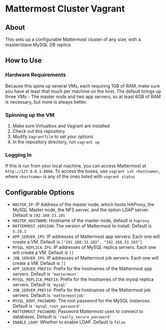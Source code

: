 # Mattermost Cluster Vagrant

## About

This sets up a configurable Mattermost cluster of any size, with a master/slave MySQL DB replica

## How to Use

### Hardware Requirements

Because this spins up several VMs, each requiring 1GB of RAM, make sure you have at least that much per machine on the host. The default brings up three VMs - The master node and two app servers, so at least 6GB of RAM is necessary, but more is always better.

### Spinning up the VM

1. Make sure Virtualbox and Vagrant are installed
2. Check out this repository
3. Modify `Vagrantfile` to set your options
3. In the repository directory, run `vagrant up`

### Logging In

If this is run from your local machine, you can access Mattermost at `http://127.0.0.1:8080`. To access the boxes, use `vagrant ssh <hostname>`, where `<hostname>` is any of the ones listed with `vagrant status`

## Configurable Options

 - `MASTER_IP`: IP Address of the master node, which hosts HAProxy, the MySQL Master node, the NFS server, and the option LDAP server. Default is `192.168.33.101`
 - `MASTER_HOSTNAME`: Hostname of the master node, default is `haproxy`
 - `MATTERMOST_VERSION`: The version of Mattermost to install. Default is `5.19.1`
 - `APP_SERVER_IPS`: IP addresses of Mattermost app servers. Each one will create a VM. Default is `["192.168.33.102", "192.168.33.103"]`
 - `MYSQL_REPLICA_IPS`: IP addresses of MySQL replica servers. Each one will create a VM. Default is `[]`
 - `JOB_SERVER_IPS`: IP addresses of Mattermost job servers. Each one will create a VM. Default is `[]`
 - `APP_SERVER_PREFIX`: Prefix for the hostnames of the Mattermost app servers. Default is `'mattermost'`
 - `MYSQL_REPLICA_PREFIX`: Prefix for the hostnames of the mysql replica servers. Default is `'mysql'`
 - `JOB_SERVER_PREFIX`:  Prefix for the hostnames of the Mattermost job servers. Default is `'mattermostjob'`
 - `MYSQL_ROOT_PASSWORD`: The root password for the MySQL instances. Default is `'mysql_root_password'`
 - `MATTERMOST_PASSWORD`: Password Mattermost uses to connect to databases. Default is `'really_secure_password'`
 - `ENABLE_LDAP`: Whether to enable LDAP. Default is `false`